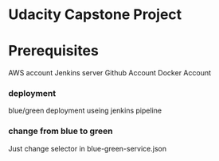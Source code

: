 # Udacity Capstone Project

<h1> Prerequisites </h1>

AWS account
Jenkins server
Github Account
Docker Account

<h3> deployment  </h3>

blue/green deployment useing jenkins pipeline

<h3>change from blue to green</h3>
Just change selector in blue-green-service.json
